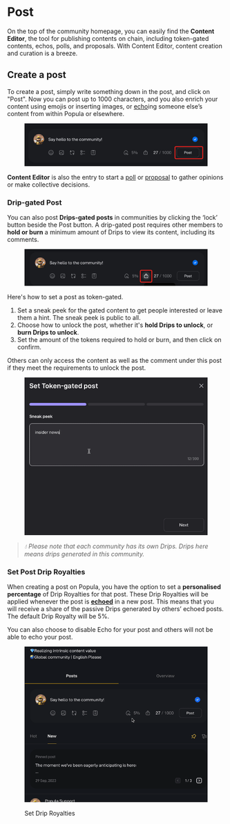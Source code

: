 # Post

On the top of the community homepage, you can easily find the **Content Editor**, the tool for publishing contents on chain, including token-gated contents, echos, polls, and proposals. With Content Editor, content creation and curation is a breeze.

## C**reate a post**

To create a post, simply write something down in the post, and click on "Post". Now you can post up to 1000 characters, and you also enrich your content using emojis or inserting images, or [echo](echo.md)ing someone else’s content from within Popula or elsewhere.&#x20;

<figure><img src="../.gitbook/assets/image (18).png" alt=""><figcaption></figcaption></figure>

**Content Editor** is also the entry to start a [poll](poll-and-proposal.md#how-to-create-a-poll) or [proposal](poll-and-proposal.md#how-to-create-a-proposal) to gather opinions or make collective decisions.&#x20;

### Drip-gated Post

You can also post **Drips-gated posts** in communities by clicking the ‘lock’ button beside the Post button. A drip-gated post requires other members to **hold or burn** a minimum amount of Drips to view its content, including its comments.

<figure><img src="../.gitbook/assets/image (19).png" alt=""><figcaption></figcaption></figure>

Here's how to set a post as token-gated.

1. Set a sneak peek for the gated content to get people interested or leave them a hint. The sneak peek is public to all.
2. Choose how to unlock the post, whether it's **hold Drips to unlock**, or **burn Drips to unlock**.
3. Set the amount of the tokens required to hold or burn, and then click on confirm.

Others can only access the content as well as the comment under this post if they meet the requirements to unlock the post.&#x20;

<figure><img src="../.gitbook/assets/token gated.gif" alt=""><figcaption></figcaption></figure>

> _💧 Please note that each community has its own Drips. Drips here means drips generated in this community._

### **Set Post Drip Royalties**

When creating a post on Popula, you have the option to set a **personalised percentage** of Drip Royalties for that post. These Drip Royalties will be applied whenever the post is [**echoed**](echo.md) in a new post. This means that you will receive a share of the passive Drips generated by others’ echoed posts. The default Drip Royalty will be 5%.

You can also choose to disable Echo for your post and others will not be able to echo your post.

<figure><img src="../.gitbook/assets/drip royalty.gif" alt=""><figcaption><p>Set Drip Royalties</p></figcaption></figure>

